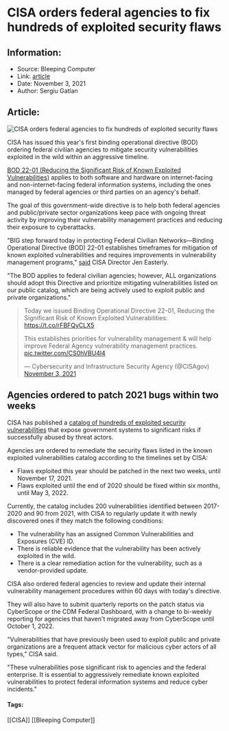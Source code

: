 # CISA orders federal agencies to fix hundreds of exploited security flaws
### 

## Information:
+ Source: Bleeping Computer
+ Link: [article](https://www.bleepingcomputer.com/news/security/cisa-orders-federal-agencies-to-fix-hundreds-of-exploited-security-flaws/)
+ Date: November 3, 2021
+ Author: Sergiu Gatlan


## Article:
![CISA orders federal agencies to fix hundreds of exploited security flaws](https://www.bleepstatic.com/content/hl-images/2021/07/01/CISA.jpg)


CISA has issued this year's first binding operational directive (BOD) ordering federal civilian agencies to mitigate security vulnerabilities exploited in the wild within an aggressive timeline.


[BOD 22-01 (Reducing the Significant Risk of Known Exploited Vulnerabilities)](https://cyber.dhs.gov/bod/20-01/) applies to both software and hardware on internet-facing and non-internet-facing federal information systems, including the ones managed by federal agencies or third parties on an agency's behalf.


The goal of this government-wide directive is to help both federal agencies and public/private sector organizations keep pace with ongoing threat activity by improving their vulnerability management practices and reducing their exposure to cyberattacks.


"BIG step forward today in protecting Federal Civilian Networks—Binding Operational Directive (BOD) 22-01 establishes timeframes for mitigation of known exploited vulnerabilities and requires improvements in vulnerability management programs," [said](https://twitter.com/CISAJen/status/1455858983181373447) CISA Director Jen Easterly.


"The BOD applies to federal civilian agencies; however, ALL organizations should adopt this Directive and prioritize mitigating vulnerabilities listed on our public catalog, which are being actively used to exploit public and private organizations."




> 
> Today we issued Binding Operational Directive 22-01, Reducing the Significant Risk of Known Exploited Vulnerabilities: <https://t.co/rFBFQyCLX5>  
>   
> 
> This establishes priorities for vulnerability management & will help improve Federal Agency vulnerability management practices. [pic.twitter.com/CS0hVBU4l4](https://t.co/CS0hVBU4l4)
> 
> 
> — Cybersecurity and Infrastructure Security Agency (@CISAgov) [November 3, 2021](https://twitter.com/CISAgov/status/1455861292049342471?ref_src=twsrc%5Etfw)


Agencies ordered to patch 2021 bugs within two weeks
----------------------------------------------------


CISA has published a [catalog of hundreds of exploited security vulnerabilities](https://www.cisa.gov/known-exploited-vulnerabilities-catalog) that expose government systems to significant risks if successfully abused by threat actors.




Agencies are ordered to remediate the security flaws listed in the known exploited vulnerabilities catalog according to the timelines set by CISA:


* Flaws exploited this year should be patched in the next two weeks, until November 17, 2021.
* Flaws exploited until the end of 2020 should be fixed within six months, until May 3, 2022.


Currently, the catalog includes 200 vulnerabilities identified between 2017-2020 and 90 from 2021, with CISA to regularly update it with newly discovered ones if they match the following conditions:


* The vulnerability has an assigned Common Vulnerabilities and Exposures (CVE) ID.
* There is reliable evidence that the vulnerability has been actively exploited in the wild.
* There is a clear remediation action for the vulnerability, such as a vendor-provided update.


CISA also ordered federal agencies to review and update their internal vulnerability management procedures within 60 days with today's directive.


They will also have to submit quarterly reports on the patch status via CyberScope or the CDM Federal Dashboard, with a change to bi-weekly reporting for agencies that haven't migrated away from CyberScope until October 1, 2022.


"Vulnerabilities that have previously been used to exploit public and private organizations are a frequent attack vector for malicious cyber actors of all types," CISA said.


"These vulnerabilities pose significant risk to agencies and the federal enterprise. It is essential to aggressively remediate known exploited vulnerabilities to protect federal information systems and reduce cyber incidents."




#### Tags:
[[CISA]] [[Bleeping Computer]]
